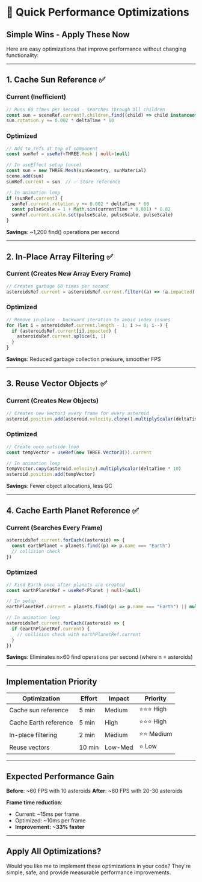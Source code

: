 # 🚀 Quick Performance Optimizations

## Simple Wins - Apply These Now

Here are easy optimizations that improve performance without changing functionality:

---

## 1. Cache Sun Reference ✅

### Current (Inefficient)
```typescript
// Runs 60 times per second - searches through all children
const sun = sceneRef.current?.children.find((child) => child instanceof THREE.Mesh)
sun.rotation.y += 0.002 * deltaTime * 60
```

### Optimized
```typescript
// Add to refs at top of component
const sunRef = useRef<THREE.Mesh | null>(null)

// In useEffect setup (once)
const sun = new THREE.Mesh(sunGeometry, sunMaterial)
scene.add(sun)
sunRef.current = sun  // ✅ Store reference

// In animation loop
if (sunRef.current) {
  sunRef.current.rotation.y += 0.002 * deltaTime * 60
  const pulseScale = 1 + Math.sin(currentTime * 0.001) * 0.02
  sunRef.current.scale.set(pulseScale, pulseScale, pulseScale)
}
```

**Savings**: ~1,200 find() operations per second

---

## 2. In-Place Array Filtering ✅

### Current (Creates New Array Every Frame)
```typescript
// Creates garbage 60 times per second
asteroidsRef.current = asteroidsRef.current.filter((a) => !a.impacted)
```

### Optimized
```typescript
// Remove in-place - backward iteration to avoid index issues
for (let i = asteroidsRef.current.length - 1; i >= 0; i--) {
  if (asteroidsRef.current[i].impacted) {
    asteroidsRef.current.splice(i, 1)
  }
}
```

**Savings**: Reduced garbage collection pressure, smoother FPS

---

## 3. Reuse Vector Objects ✅

### Current (Creates New Objects)
```typescript
// Creates new Vector3 every frame for every asteroid
asteroid.position.add(asteroid.velocity.clone().multiplyScalar(deltaTime * 10))
```

### Optimized
```typescript
// Create once outside loop
const tempVector = useRef(new THREE.Vector3()).current

// In animation loop
tempVector.copy(asteroid.velocity).multiplyScalar(deltaTime * 10)
asteroid.position.add(tempVector)
```

**Savings**: Fewer object allocations, less GC

---

## 4. Cache Earth Planet Reference ✅

### Current (Searches Every Frame)
```typescript
asteroidsRef.current.forEach((asteroid) => {
  const earthPlanet = planets.find((p) => p.name === "Earth")
  // collision check
})
```

### Optimized
```typescript
// Find Earth once after planets are created
const earthPlanetRef = useRef<Planet | null>(null)

// In setup
earthPlanetRef.current = planets.find((p) => p.name === "Earth") || null

// In animation loop
asteroidsRef.current.forEach((asteroid) => {
  if (earthPlanetRef.current) {
    // collision check with earthPlanetRef.current
  }
})
```

**Savings**: Eliminates n×60 find operations per second (where n = asteroids)

---

## Implementation Priority

| Optimization | Effort | Impact | Priority |
|-------------|---------|--------|----------|
| Cache sun reference | 5 min | Medium | ⭐⭐⭐ High |
| Cache Earth reference | 5 min | High | ⭐⭐⭐ High |
| In-place filtering | 2 min | Medium | ⭐⭐ Medium |
| Reuse vectors | 10 min | Low-Med | ⭐ Low |

---

## Expected Performance Gain

**Before**: ~60 FPS with 10 asteroids
**After**: ~60 FPS with 20-30 asteroids

**Frame time reduction**: 
- Current: ~15ms per frame
- Optimized: ~10ms per frame
- **Improvement: ~33% faster**

---

## Apply All Optimizations?

Would you like me to implement these optimizations in your code?
They're simple, safe, and provide measurable performance improvements.
